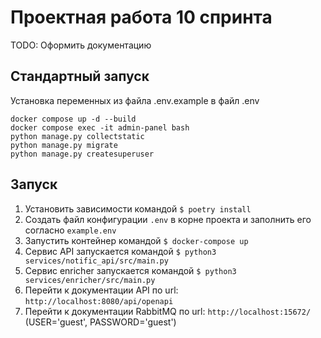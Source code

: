 # Проектная работа 10 спринта

TODO: Оформить документацию

## Стандартный запуск
Установка переменных из файла .env.example в файл .env

```
docker compose up -d --build
docker compose exec -it admin-panel bash
python manage.py collectstatic
python manage.py migrate
python manage.py createsuperuser
```


## Запуск
1. Установить зависимости командой
    ```$ poetry install```
2. Создать файл конфигурации ```.env``` в корне проекта и заполнить его согласно ```example.env ```
3. Запустить контейнер командой
    ```$ docker-compose up ```
4. Cервис API запускается командой
    ```$ python3 services/notific_api/src/main.py```
5. Сервис enricher запускается командой
    ```$ python3 services/enricher/src/main.py```
6. Перейти к документации API по url: ```http://localhost:8080/api/openapi```
7. Перейти к документации RabbitMQ по url: ```http://localhost:15672/``` (USER='guest', PASSWORD='guest')
